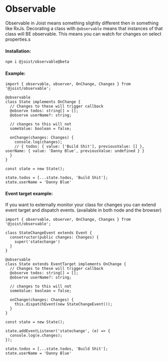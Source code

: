 # Observable

Observable in Joist means something slightly different then in something like RxJs.
Decorating a class with `@observable` means that instances of that class will BE observable. This means you can watch for changes on select properties.s

#### Installation:

```BASH
npm i @joist/observable@beta
```

#### Example:

```TS
import { observable, observer, OnChange, Changes } from '@joist/observable';

@observable
class State implements OnChange {
  // Changes to these will trigger callback
  @observe todos: string[] = [];
  @observe userName?: string;

  // changes to this will not
  someValue: boolean = false;

  onChange(changes: Changes) {
    console.log(changes);
    // { todos: { value: ['Build Shit'], previousValue: [] }, userName: { value: 'Danny Blue', previousValue: undefined } }
  }
}

const state = new State();

state.todos = [...state.todos, 'Build Shit'];
state.userName = 'Danny Blue'
```

#### Event target example:

If you want to externally monitor your class for changes you can extend event target and dispatch events. (available in both node and the browser)

```TS
import { observable, observer, OnChange, Changes } from '@joist/observable';

class StateChangeEvent extends Event {
  consetructor(public changes: Changes) {
    super('statechange')
  }
}

@observable
class State extends EventTarget implements OnChange {
  // Changes to these will trigger callback
  @observe todos: string[] = [];
  @observe userName?: string;

  // changes to this will not
  someValue: boolean = false;

  onChange(changes: Changes) {
    this.dispatchEvent(new StateChangeEvent());
  }
}

const state = new State();

state.addEventListener('statechange', (e) => {
  console.log(e.changes);
});

state.todos = [...state.todos, 'Build Shit'];
state.userName = 'Danny Blue'
```
